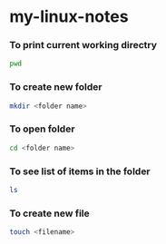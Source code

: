 # my-linux-notes

### To print current working directry

```bash
pwd
```

### To create new folder

```bash
mkdir <folder name>
```
### To open folder

```bash
cd <folder name>
```
### To see list of items in the folder

```bash
ls
```

### To create new file

```bash
touch <filename>
```
